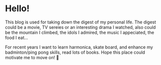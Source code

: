 # Hello!
This blog is used for taking down the digest of my personal life. The digest could be a movie, TV sereies or an interesting drama I watched, also could be the mountain I climbed, the idols I admired, the music I appeciated, the food I eat...

For recent years I want to learn harmonica, skate board, and enhance my badminton/ping pong skills, read lots of books. Hope this place could motivate me to move on! :corn:
